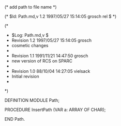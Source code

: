 (* add path to file name *)

(* $Id: Path.md,v 1.2 1997/05/27 15:14:05 grosch rel $ *)

(*
 * $Log: Path.md,v $
 * Revision 1.2  1997/05/27 15:14:05  grosch
 * cosmetic changes
 *
 * Revision 1.1  1991/11/21 14:47:50  grosch
 * new version of RCS on SPARC
 *
 * Revision 1.0  88/10/04  14:27:05  vielsack
 * Initial revision
 * 
 *)

DEFINITION MODULE Path;

PROCEDURE InsertPath (VAR a: ARRAY OF CHAR);

END Path.
